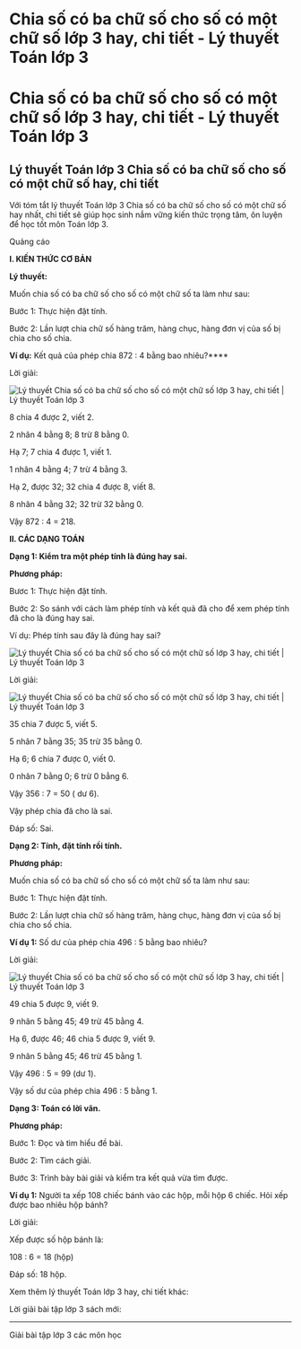 # Chia số có ba chữ số cho số có một chữ số lớp 3 hay, chi tiết - Lý thuyết Toán lớp 3

# Chia số có ba chữ số cho số có một chữ số lớp 3 hay, chi tiết - Lý thuyết Toán lớp 3

## Lý thuyết Toán lớp 3 Chia số có ba chữ số cho số có một chữ số hay, chi tiết

Với tóm tắt lý thuyết Toán lớp 3 Chia số có ba chữ số cho số có một chữ số hay nhất, chi tiết sẽ giúp học sinh nắm vững kiến thức trọng tâm, ôn luyện để học tốt môn Toán lớp 3.

Quảng cáo

**I. KIẾN THỨC CƠ BẢN**

**Lý thuyết:**

Muốn chia số có ba chữ số cho số có một chữ số ta làm như sau: 

Bước 1: Thực hiện đặt tính. 

Bước 2: Lần lượt chia chữ số hàng trăm, hàng chục, hàng đơn vị của số bị chia cho số chia.

**Ví dụ:** Kết quả của phép chia 872 : 4 bằng bao nhiêu?****

Lời giải:

![Lý thuyết Chia số có ba chữ số cho số có một chữ số lớp 3 hay, chi tiết | Lý thuyết Toán lớp 3](https://vietjack.com/giai-toan-lop-3/images/ly-thuyet-chia-so-co-ba-chu-so-cho-so-co-mot-chu-so.PNG)

8 chia 4 được 2, viết 2.

2 nhân 4 bằng 8; 8 trừ 8 bằng 0.

Hạ 7; 7 chia 4 được 1, viết 1. 

1 nhân 4 bằng 4; 7 trừ 4 bằng 3.

Hạ 2, được 32; 32 chia 4 được 8, viết 8.

8 nhân 4 bằng 32; 32 trừ 32 bằng 0.

Vậy 872 : 4 = 218.

**II. CÁC DẠNG TOÁN**

**Dạng 1: Kiểm tra một phép tính là đúng hay sai.**

**Phương pháp:**

Bươc 1: Thực hiện đặt tính.

Bước 2: So sánh với cách làm phép tính và kết quả đã cho để xem phép tính đã cho là đúng hay sai.

Ví dụ: Phép tính sau đây là đúng hay sai? 

![Lý thuyết Chia số có ba chữ số cho số có một chữ số lớp 3 hay, chi tiết | Lý thuyết Toán lớp 3](https://vietjack.com/giai-toan-lop-3/images/ly-thuyet-chia-so-co-ba-chu-so-cho-so-co-mot-chu-so-2.PNG)

Lời giải: 

![Lý thuyết Chia số có ba chữ số cho số có một chữ số lớp 3 hay, chi tiết | Lý thuyết Toán lớp 3](https://vietjack.com/giai-toan-lop-3/images/ly-thuyet-chia-so-co-ba-chu-so-cho-so-co-mot-chu-so-3.PNG)

35 chia 7 được 5, viết 5. 

5 nhân 7 bằng 35; 35 trừ 35 bằng 0.

Hạ 6; 6 chia 7 được 0, viết 0.

0 nhân 7 bằng 0; 6 trừ 0 bẳng 6.

Vậy 356 : 7 = 50 ( dư 6).

Vậy phép chia đã cho là sai.

Đáp số: Sai.

**Dạng 2: Tính, đặt tính rồi tính.**

**Phương pháp:**

Muốn chia số có ba chữ số cho số có một chữ số ta làm như sau: 

Bước 1: Thực hiện đặt tính. 

Bước 2: Lần lượt chia chữ số hàng trăm, hàng chục, hàng đơn vị của số bị chia cho số chia.

**Ví dụ 1:** Số dư của phép chia 496 : 5 bằng bao nhiêu?

Lời giải: 

![Lý thuyết Chia số có ba chữ số cho số có một chữ số lớp 3 hay, chi tiết | Lý thuyết Toán lớp 3](https://vietjack.com/giai-toan-lop-3/images/ly-thuyet-chia-so-co-ba-chu-so-cho-so-co-mot-chu-so-4.PNG)

49 chia 5 được 9, viết 9.

9 nhân 5 bằng 45; 49 trừ 45 bằng 4.

Hạ 6, được 46; 46 chia 5 được 9, viết 9.

9 nhân 5 bằng 45; 46 trừ 45 bằng 1.

Vậy 496 : 5 = 99 (dư 1).

Vậy số dư của phép chia 496 : 5 bằng 1.

**Dạng 3: Toán có lời văn.**

**Phương pháp:**

Bước 1: Đọc và tìm hiểu đề bài.

Bước 2: Tìm cách giải.

Bước 3: Trình bày bài giải và kiểm tra kết quả vừa tìm được.

**Ví dụ 1:** Người ta xếp 108 chiếc bánh vào các hộp, mỗi hộp 6 chiếc. Hỏi xếp được bao nhiêu hộp bánh?

Lời giải: 

Xếp được số hộp bánh là: 

108 : 6 = 18 (hộp)

Đáp số: 18 hộp.

Xem thêm lý thuyết Toán lớp 3 hay, chi tiết khác:

Lời giải bài tập lớp 3 sách mới:

* * *

Giải bài tập lớp 3 các môn học
